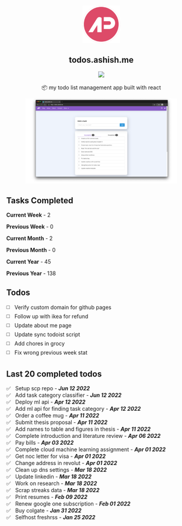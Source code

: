 <p align="center">
  <img src="https://raw.githubusercontent.com/ashishdotme/assets/master/logo.png" alt="drawing" width="100"/>
</p>

<h2 align="center">todos.ashish.me</h2>

<p align="center">
<a href="https://img.shields.io/github/last-commit/ashishdotme/todos.ashish.me?style=for-the-badge"><img src="https://img.shields.io/github/last-commit/ashishdotme/todos.ashish.me?style=for-the-badge"></a>
</p>

<p align="center">📦 my todo list management app built with react </p>

<div style='margin:0 auto;width:80%;'>
  <img src="./assets/todos.png" alt="drawing"/>
</div>

## Tasks Completed

<!-- week starts --><b>Current Week</b> - 2 
 <b>Previous Week</b> - 0<!-- week ends --><br>
<!-- month starts --><b>Current Month</b> - 2 
 <b>Previous Month</b> - 0<!-- month ends --><br>
<!-- year starts --><b>Current Year</b> - 45 
 <b>Previous Year</b> - 138<!-- year ends --><br>

## Todos

<!-- todos starts -->
◻️ &nbsp; Verify custom domain for github pages<br>◻️ &nbsp; Follow up with ikea for refund<br>◻️ &nbsp; Update about me page<br>◻️ &nbsp; Update sync todoist script<br>◻️ &nbsp; Add chores in grocy<br>◻️ &nbsp; Fix wrong previous week stat
<!-- todos ends -->

## Last 20 completed todos

<!-- completed starts -->
✅ &nbsp; Setup scp repo - **_Jun 12 2022_**<br>✅ &nbsp; Add task category classifier - **_Jun 12 2022_**<br>✅ &nbsp; Deploy ml api - **_Apr 12 2022_**<br>✅ &nbsp; Add ml api for finding task category - **_Apr 12 2022_**<br>✅ &nbsp; Order a coffee mug - **_Apr 11 2022_**<br>✅ &nbsp; Submit thesis proposal - **_Apr 11 2022_**<br>✅ &nbsp; Add names to table and figures in thesis - **_Apr 11 2022_**<br>✅ &nbsp; Complete introduction and literature review - **_Apr 06 2022_**<br>✅ &nbsp; Pay bills - **_Apr 03 2022_**<br>✅ &nbsp; Complete cloud machine learning assignment - **_Apr 01 2022_**<br>✅ &nbsp; Get noc letter for visa - **_Apr 01 2022_**<br>✅ &nbsp; Change address in revolut - **_Apr 01 2022_**<br>✅ &nbsp; Clean up dns settings - **_Mar 18 2022_**<br>✅ &nbsp; Update linkedin - **_Mar 18 2022_**<br>✅ &nbsp; Work on research - **_Mar 18 2022_**<br>✅ &nbsp; Scrap streaks data - **_Mar 18 2022_**<br>✅ &nbsp; Print resumes - **_Feb 09 2022_**<br>✅ &nbsp; Renew google one subscription - **_Feb 01 2022_**<br>✅ &nbsp; Buy colgate - **_Jan 31 2022_**<br>✅ &nbsp; Selfhost freshrss - **_Jan 25 2022_**
<!-- completed ends -->
